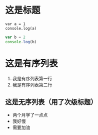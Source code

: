 # 这是标题

    var a = 1
    console.log(a)

```javascript
var b = 2
console.log(b)
```

# 这是有序列表
1. 我是有序列表第一行
2. 我是有序列表第二行

## 这是无序列表（用了次级标题）
* 两个月学了一点点
* 我好慢
* 需要加油
